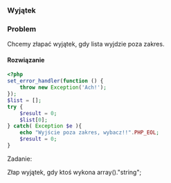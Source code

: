 ### Wyjątek


### Problem
Chcemy złapać wyjątek, gdy lista wyjdzie poza zakres. 


#### Rozwiązanie
```php
<?php
set_error_handler(function () {
    throw new Exception('Ach!');
});
$list = [];
try {
    $result = 0;
    $list[0];
} catch( Exception $e ){
    echo "Wyjście poza zakres, wybacz!!".PHP_EOL;
    $result = 0;
}
```

Zadanie: 

Złap wyjątek, gdy ktoś wykona array()."string";
